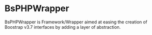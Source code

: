 # BsPHPWrapper
BsPHPWrapper is Framework/Wrapper aimed at easing the creation of Boostrap v3.7 interfaces by adding a layer of abstraction.
